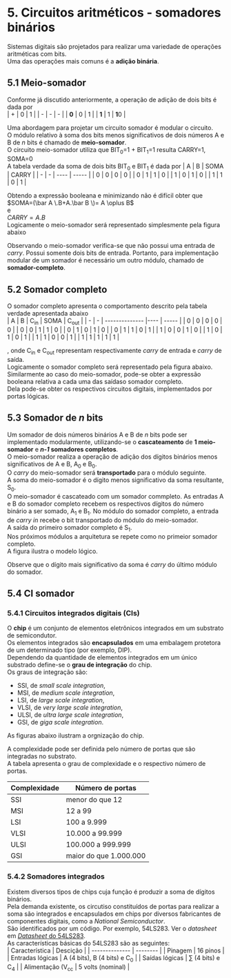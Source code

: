 # 5. Circuitos aritméticos - somadores binários 

Sistemas digitais são projetados para realizar uma variedade de operações aritméticas com bits.  
Uma das operações mais comuns é a **adição binária**.

## 5.1 Meio-somador
Conforme já discutido anteriormente, a operação de adição de dois bits é dada por  
| + | 0 | 1 |
| - | - | - |
| **0** | 0 | 1 |
| **1** | 1 | **1**0 |

Uma abordagem para projetar um circuito somador é modular o circuito.  
O módulo relativo à soma dos bits menos significativos de dois números A e B de *n* bits é chamado de **meio-somador**.  
O circuito meio-somador utiliza que
BIT<sub>0</sub>=1 + BIT<sub>1</sub>=1 resulta CARRY=1, SOMA=0  
A tabela verdade da soma de dois bits BIT<sub>0</sub> e BIT<sub>1</sub> é dada por
| A | B | SOMA | CARRY |
| - | - | ---- | ----- |
| 0 | 0 | 0 | 0 |
| 0 | 1 | 1 | 0 |
| 1 | 0 | 1 | 0 |
| 1 | 1 | 0 | 1 |

Obtendo a expressão booleana e minimizando não é difícil obter que  
$SOMA=(\bar A \.B+A.\bar B \)= A \oplus B$  
e  
$CARRY = A.B$  
Logicamente o meio-somador será representado simplesmente pela figura abaixo  

Observando o meio-somador verifica-se que não possui uma entrada de *carry*. Possui somente dois bits de entrada.
Portanto, para implementação modular de um somador é necessário um outro módulo, chamado de **somador-completo**.

## 5.2 Somador completo
O somador completo apresenta o comportamento descrito pela tabela verdade apresentada abaixo  
| A | B | C<sub>in</sub> | SOMA | C<sub>out</sub> |
| - | - | -------------- |---- | ----- |
| 0 | 0 | 0 | 0 | 0 |
| 0 | 0 | 1 | 1 | 0 |
| 0 | 1 | 0 | 1 | 0 |
| 0 | 1 | 1 | 0 | 1 |
| 1 | 0 | 0 | 1 | 0 |
| 1 | 0 | 1 | 0 | 1 |
| 1 | 1 | 0 | 0 | 1 |
| 1 | 1 | 1 | 1 | 1 |

, onde C<sub>in</sub> e C<sub>out</sub> representam respectivamente *carry* de entrada e *carry* de saída.  
Logicamente o somador completo será representado pela figura abaixo.  
Similarmente ao caso do meio-somador, pode-se obter a expressão booleana relativa a cada uma das saídaso somador completo.  
Dela pode-se obter os respectivos circuitos digitais, implementados por portas lógicas.  

## 5.3 Somador de *n* bits 
Um somador de dois números binários A e B de *n* bits pode ser implementado modularmente,
utilizando-se o **cascateamento** de **1 meio-somador** e ***n-1* somadores completos**.    
O meio-somador realiza a operação de adição dos dígitos binários menos significativos de A e B, A<sub>0</sub> e B<sub>0</sub>.  
O *carry* do meio-somador será **transportado** para o módulo seguinte.  
A soma do meio-somador é o dígito menos significativo da soma resultante, S<sub>0</sub>.  
O meio-somador é cascateado com um somador commpleto.
As entradas A e B do somador completo recebem os respectivos dígitos do número binário a ser somado, A<sub>1</sub> e B<sub>1</sub>.
No módulo do somador completo, a entrada de *carry in* recebe o bit transportado do módulo do meio-somador.  
A saída do primeiro somador completo é S<sub>1</sub>.  
Nos próximos módulos a arquitetura se repete como no primeior somador completo.  
A figura ilustra o modelo lógico.  

Observe que o dígito mais significativo da soma é *carry* do último módulo do somador.

## 5.4 CI somador

### 5.4.1 Circuitos integrados digitais (CIs)
O **chip** é um conjunto de elementos eletrônicos integrados em um substrato de semicondutor.  
Os elementos integrados são **encapsulados** em uma embalagem protetora de um determinado tipo (por exemplo, DIP).  
Dependendo da quantidade de elementos integrados em um único substrado define-se o **grau de integração** do chip.  
Os graus de integração são:  
- SSI, de *small scale integration*,
- MSI, de *medium scale integration*,
- LSI, de *large scale integration*,
- VLSI, de *very large scale integration*,
- ULSI, de *ultra large scale integration*,
- GSI, de *giga scale integration*.  

As figuras abaixo ilustram a orgnização do chip.

A complexidade pode ser definida pelo número de portas que são integradas no substrato.  
A tabela apresenta o grau de complexidade e o respectivo número de portas.

| Complexidade | Número de portas |
| ------------ | ---------------- |
| SSI | menor do que 12 |
| MSI | 12 a 99 |
| LSI | 100 a 9.999 |
| VLSI | 10.000 a 99.999 |
| ULSI | 100.000 a 999.999 |
| GSI | maior do que 1.000.000 |

### 5.4.2 Somadores integrados 
Existem diversos tipos de chips cuja função é produzir a soma de dígitos binários.  
Pela demanda existente, os circutiso constituídos de portas para realizar a soma são integrados e 
encapsulados em chips por diversos fabricantes de componentes digitais, como a *National Semiconductor*.  
São identificados por um código. Por exemplo, 54LS283.
Ver o *datasheet* em [*Datasheet* do 54LS283](https://github.com/claytonjasilva/claytonjasilva.github.io/blob/main/sisdig_aulas/74LS283_National.pdf).  
As características básicas do 54LS283 são as seguintes:  
| Característica | Descição |
| -------------- | -------- |
| Pinagem | 16 pinos |
| Entradas lógicas | A (4 bits), B (4 bits) e C<sub>0</sub> |
| Saídas lógicas | $\sum$ (4 bits) e C<sub>4</sub> |
| Alimentação (V<sub>cc</sub> | 5 volts (nominal) |

